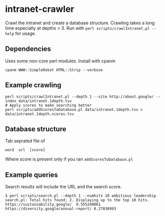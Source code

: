 # intranet-crawler

Crawl the intranet and create a database structure.
Crawling takes a long time especially at depths > 3.
Run with `perl scripts/crawlIntranet.pl --help` for usage.

## Dependencies

Uses some non-core perl modules.
Install with cpanm

    cpanm WWW::SimpleRobot HTML::Strip --verbose

## Example crawling

    perl scripts/crawlIntranet.pl --depth 1 --site http://about.google/ --index data/intranet.1depth.tsv
    # Apply scores to make searching better
    perl scripts/addScoresToDatabase.pl data/intranet.1depth.tsv > data/intranet.1depth.scores.tsv

## Database structure

Tab seprated file of 

    word  url  [score]

Where score is present only if you ran `addScoresToDatabase.pl`

## Example queries

Search results will include the URL and the search score.

    $ perl scripts/search.pl --depth 1 --numhits 10 ambitious leadership
    search.pl: Total hits found: 2. Displaying up to the top 10 hits.
    https://sustainability.google/  0.555248061
    https://diversity.google/annual-report/ 0.27038993

    
